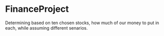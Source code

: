 # FinanceProject
Determining based on ten chosen stocks, how much of our money to put in each, while assuming different senarios.
